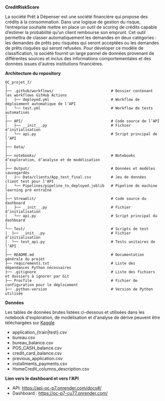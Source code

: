 **CreditRiskScore**

La société Prêt à Dépenser est une société financière  qui propose des crédits à la consommation. 
Dans une logique de gestion du risque, l’entreprise souhaite mettre en place un outil de scoring de crédits capable d’estimer 
la probabilité qu’un client rembourse son emprunt. Cet outil permettra de classer automatiquement les demandes en deux catégories : 
les demandes de prêts peu risquées qui seront acceptées ou les demandes de prêts risquées qui seront refusées. Pour déveloper ce modèle 
de classification, la société fournit un large pannel de données provenant de différentes sources et inclus des informations comportementales 
et des données issues d'autres institutions financières.

**Architecture du repository**

```
OC_projet_7/
│
├── .github/workflows/                          # Dossier contenant les workflows GitHub Actions 
│   ├── deployed.yml                            # Workflow de déploiement automatique de l’API
│   └── test.yml                                # Workflow de tests automatisés 
│
├── API/                                        # Code source de l’API
│   ├── __init__.py                             # Fichier d’initialisation 
│   └── api.py                                  # Script principal de l’API
│ 
├── Data/
│ 
├── notebooks/                                  # Notebooks d’exploration, d’analyse et de modélisation
│ 
├── Output/                                     # Données et modèles sauvegardés
│   ├── Data/clients/App_test_final.csv         # Jeu de données client test pour l'API
│   └── Pipelines/pipeline_to_deployed.joblib   # Pipeline de machine learning pré entraîné
│
├── Streamlit/                                  # Code source du dashboard
│   ├── __init__.py                             # Fichier d’initialisation 
│   └── api.py                                  # Script principal du dashboard
│ 
└── Test/                                       # Scripts de test
│  ├── __init__.py                              # Fichier d’initialisation 
│  └── test_api.py                              # Tests unitaires de l’API
│
├── README.md                                   # Documentation générale du projet
├── requirements.txt                            # Liste des dépendances Python nécessaires
├── .gitignore                                  # Liste des fichiers et dossiers à ignorer par Git
├── Procfile                                    # Fichier de configuration pour le déploiement 
├── .python-version                             # Version de Python utilisée 

```
**Données**

Les tables de données brutes listées ci-dessous et utilisées dans les notebook d'exploration, de modélisation et d'analyse de dérive peuvent être téléchargées sur [Kaggle]( https://www.kaggle.com/c/home-credit-default-risk/data)  

- application_{train|test}.csv
- bureau.csv
- bureau_balance.csv
- POS_CASH_balance.csv
- credit_card_balance.csv
- previous_application.csv
- installments_payments.csv
- HomeCredit_columns_description.csv

**Lien vers le dashboard et vers l'API** 

- API: https://api-oc-p7.onrender.com/docs#/  
- Dashboard : https://oc-p7-cu77.onrender.com/

